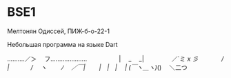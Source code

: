 # BSE1

Мелтонян Одиссей, ПИЖ-б-о-22-1

Небольшая программа на языке Dart

..........／＞　 フ.....................
　　　　　| 　_　 _|
　 　　　／`ミ _x 彡
　　 　 /　　　 　 |
　　　 /　 ヽ　　 ﾉ
　／￣|　　 |　|　|
　| (￣ヽ＿_ヽ_)_()
　＼二つ